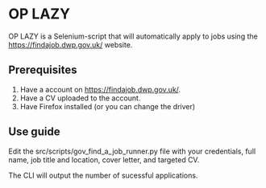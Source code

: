 # OP LAZY
OP LAZY is a Selenium-script that will automatically apply to jobs using the https://findajob.dwp.gov.uk/ website. 

## Prerequisites
1. Have a account on https://findajob.dwp.gov.uk/.
2. Have a CV uploaded to the account.
3. Have Firefox installed (or you can change the driver)

## Use guide
Edit the src/scripts/gov_find_a_job_runner.py file with your credentials, full name, job title and location, cover letter, and targeted CV.

The CLI will output the number of sucessful applications. 


